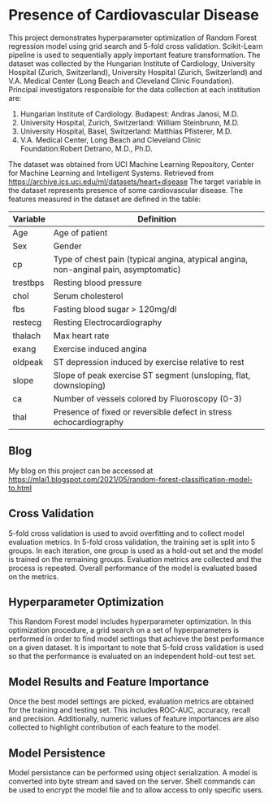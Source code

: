 # Presence of Cardiovascular Disease
This project demonstrates hyperparameter optimization of Random Forest regression model using grid search and 5-fold cross validation. Scikit-Learn pipeline is used
to sequentially apply important feature transformation. The dataset was collected by the Hungarian Institute of Cardiology, University Hospital (Zurich, Switzerland), 
University Hospital (Zurich, Switzerland) and V.A. Medical Center (Long Beach and Cleveland Clinic Foundation). Principal investigators responsible for the data collection 
at each institution are:
1. Hungarian Institute of Cardiology. Budapest: Andras Janosi, M.D.
2. University Hospital, Zurich, Switzerland: William Steinbrunn, M.D.
3. University Hospital, Basel, Switzerland: Matthias Pfisterer, M.D.
4. V.A. Medical Center, Long Beach and Cleveland Clinic Foundation:Robert Detrano, M.D., Ph.D.

The dataset was obtained from UCI Machine Learning Repository, Center for Machine Learning and Intelligent Systems. Retrieved from https://archive.ics.uci.edu/ml/datasets/heart+disease
The target variable in the dataset represents presence of some cardiovascular disease. The features measured in the dataset are defined in the table:

| Variable | Definition                                                                           |
|----------|--------------------------------------------------------------------------------------|
| Age      | Age of patient                                                                       |
| Sex      | Gender                                                                               |
| cp       | Type of chest pain (typical angina, atypical angina, non-anginal pain, asymptomatic) |
| trestbps | Resting blood pressure                                                               |
| chol     | Serum cholesterol                                                                    |
| fbs      | Fasting blood sugar > 120mg/dl                                                       |
| restecg  | Resting Electrocardiography                                                          |
| thalach  | Max heart rate                                                                       |
| exang    | Exercise induced angina                                                              |
| oldpeak  | ST depression induced by exercise relative to rest                                   |
| slope    | Slope of peak exercise ST segment (unsloping, flat, downsloping)                     |
| ca       | Number of vessels colored by Fluoroscopy (0-3)                                       |
| thal     | Presence of fixed or reversible defect in stress echocardiography                    |  


## Blog 
My blog on this project can be accessed at https://mlai1.blogspot.com/2021/05/random-forest-classification-model-to.html


## Cross Validation
5-fold cross validation is used to avoid overfitting and to collect model evaluation metrics. In 5-fold cross validation, the training set is split
into 5 groups. In each iteration, one group is used as a hold-out set and the model is trained on the remaining groups. Evaluation metrics are collected
and the process is repeated. Overall performance of the model is evaluated based on the metrics.

## Hyperparameter Optimization
This Random Forest model includes hyperparameter optimization. In this optimization procedure, a grid search on a set of hyperparameters is performed in 
order to find model settings that achieve the best performance on a given dataset. It is important to note that 5-fold cross validation is used so that
the performance is evaluated on an independent hold-out test set. 

## Model Results and Feature Importance
Once the best model settings are picked, evaluation metrics are obtained for the training and testing set. This includes ROC-AUC, accuracy, recall and
precision. Additionally, numeric values of feature importances are also collected to highlight contribution of each feature to the model.

## Model Persistence
Model persistance can be performed using object serialization. A model is converted into byte stream and saved on the server. Shell commands can be used to 
encrypt the model file and to allow access to only specific users.
